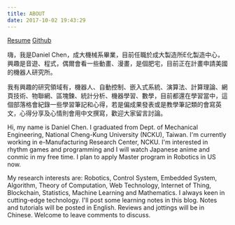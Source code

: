 ```yaml
---
title: ABOUT
date: 2017-10-02 19:43:29
---
```


[Resume](https://danielchen.tk/CV.pdf)
[Github](https://github.com/team6612)

嗨，我是Daniel Chen，成大機械系畢業，目前任職於成大製造所E化製造中心，興趣是音遊、程式，偶爾會看一些動畫、漫畫，是個肥宅，目前正在計畫申請美國的機器人研究所。

我有興趣的研究領域有，機器人、自動控制、嵌入式系統、演算法、計算理論、網頁技術、物聯網、區塊鍊、統計分析、機器學習、數學，目前都還在學習當中，這個部落格會紀錄一些學習筆記和心得，若是偏成果發表或是教學筆記類的會寫英文，心得分享及心情則會用中文撰寫，歡迎大家留言討論。

Hi, my name is Daniel Chen. I graduated from Dept. of Mechanical Engineering, National Cheng-Kung University (NCKU), Taiwan. I'm currently working in e-Manufacturing Research Center, NCKU. I'm interested in rhythm games and programming and I will watch Japanese anime and conmic in my free time. I plan to apply Master program in Robotics in US now.

My research interests are: Robotics, Control System, Embedded System, Algorithm, Theory of Computation, Web Technology, Internet of Thing, Blockchain, Statistics, Machine Learning and Mathematics. I always keen in cutting-edge technology. I'll post some learning notes in this blog. Notes and tutorials will be posted in English. Reviews and jottings will be in Chinese. Welcome to leave comments to discuss.